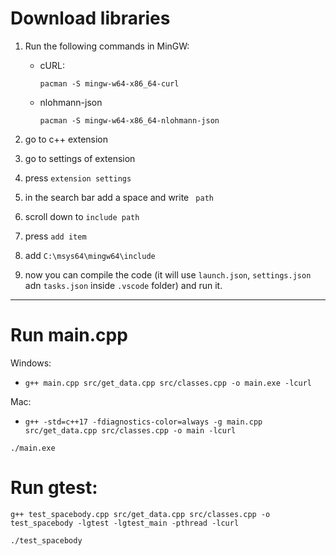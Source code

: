 # Download libraries

1. Run the following commands in MinGW:

    - cURL:

        `pacman -S mingw-w64-x86_64-curl`

    - nlohmann-json

        `pacman -S mingw-w64-x86_64-nlohmann-json`

2. go to c++ extension

3. go to settings of extension

4. press `extension settings`

5. in the search bar add a space and write ` path`

6. scroll down to `include path`

7. press `add item`

8. add `C:\msys64\mingw64\include`

9. now you can compile the code (it will use `launch.json`, `settings.json` adn `tasks.json` inside `.vscode` folder) and run it.



---



# Run main.cpp

Windows:

- `g++ main.cpp src/get_data.cpp src/classes.cpp -o main.exe -lcurl`

Mac:

- `g++ -std=c++17 -fdiagnostics-color=always -g main.cpp src/get_data.cpp src/classes.cpp -o main -lcurl`

`./main.exe`

# Run gtest:

```
g++ test_spacebody.cpp src/get_data.cpp src/classes.cpp -o test_spacebody -lgtest -lgtest_main -pthread -lcurl

./test_spacebody
```
